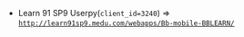  - Learn 91 SP9 Userpy(`client_id=3240`) => [`http://learn91sp9.medu.com/webapps/Bb-mobile-BBLEARN/`](http://learn91sp9.medu.com/webapps/Bb-mobile-BBLEARN/)
